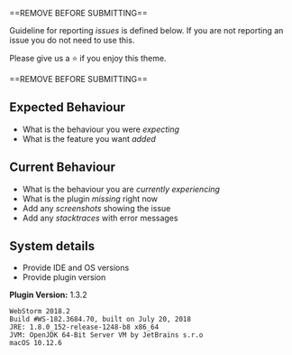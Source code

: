 ==REMOVE BEFORE SUBMITTING==

Guideline for reporting _issues_ is defined below. If you are not reporting an issue you do not need to use this. 
 
Please give us a :star: if you enjoy this theme.

==REMOVE BEFORE SUBMITTING==

## Expected Behaviour

- What is the behaviour you were _expecting_
- What is the feature you want _added_

## Current Behaviour

- What is the behaviour you are _currently experiencing_
- What is the plugin _missing_ right now
- Add any _screenshots_ showing the issue
- Add any _stacktraces_ with error messages

## System details

- Provide IDE and OS versions
- Provide plugin version

**Plugin Version:** 1.3.2

```
WebStorm 2018.2
Build #WS-182.3684.70, built on July 20, 2018
JRE: 1.8.0_152-release-1248-b8 x86_64
JVM: OpenJDK 64-Bit Server VM by JetBrains s.r.o
macOS 10.12.6
```
